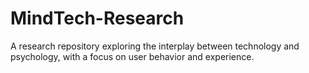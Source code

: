 # MindTech-Research
A research repository exploring the interplay between technology and psychology, with a focus on user behavior and experience.

